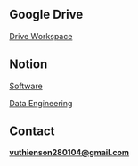 ## Google Drive
[Drive Workspace](https://drive.google.com/drive/folders/1ZSHBHmKkVNnZvS7oaRVl3rLhtVEHDhwW?usp=sharing)


## Notion
[Software](https://www.notion.so/Ph-n-m-m-26cef21fd4bc803d9180ce44659ce3de)

[Data Engineering](https://www.notion.so/Data-Warehouse-Project-267ef21fd4bc80ff848cf5f4ba585a28)


## Contact
**vuthienson280104@gmail.com**